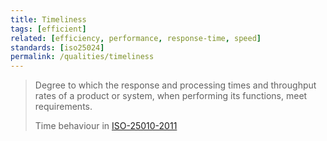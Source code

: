 ```yaml
---
title: Timeliness
tags: [efficient]
related: [efficiency, performance, response-time, speed]
standards: [iso25024]
permalink: /qualities/timeliness
---
```


<div class="arc42-help" markdown="1">

>Degree to which the response and processing times and throughput rates of a product or system, when performing its functions, meet requirements.
>
>Time behaviour in [ISO-25010-2011](/references/#iso-25010-2011)
</div><br>
